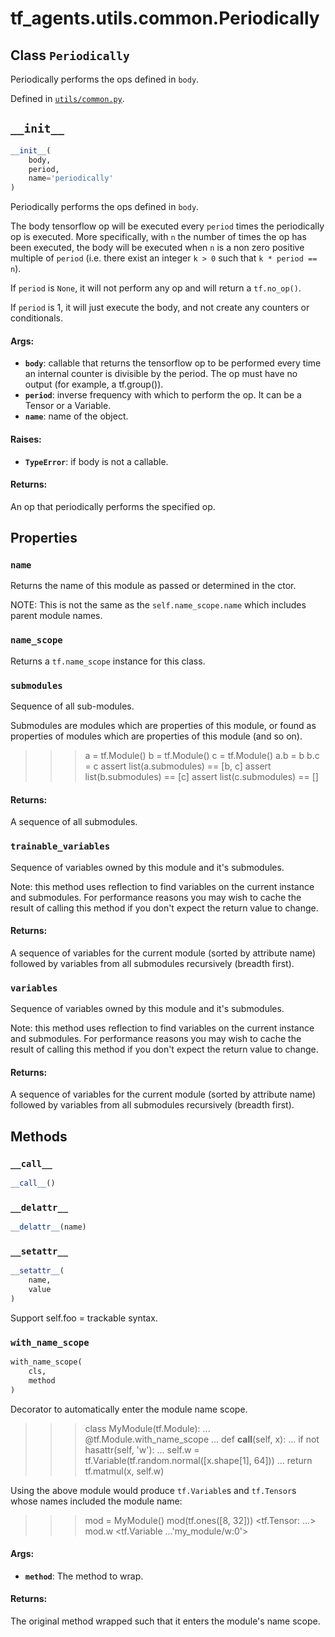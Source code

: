 <div itemscope itemtype="http://developers.google.com/ReferenceObject">
<meta itemprop="name" content="tf_agents.utils.common.Periodically" />
<meta itemprop="path" content="Stable" />
<meta itemprop="property" content="name"/>
<meta itemprop="property" content="name_scope"/>
<meta itemprop="property" content="submodules"/>
<meta itemprop="property" content="trainable_variables"/>
<meta itemprop="property" content="variables"/>
<meta itemprop="property" content="__call__"/>
<meta itemprop="property" content="__delattr__"/>
<meta itemprop="property" content="__init__"/>
<meta itemprop="property" content="__setattr__"/>
<meta itemprop="property" content="with_name_scope"/>
</div>

# tf_agents.utils.common.Periodically

## Class `Periodically`

Periodically performs the ops defined in `body`.





Defined in [`utils/common.py`](https://github.com/tensorflow/agents/tree/master/tf_agents/utils/common.py).

<!-- Placeholder for "Used in" -->


<h2 id="__init__"><code>__init__</code></h2>

``` python
__init__(
    body,
    period,
    name='periodically'
)
```

Periodically performs the ops defined in `body`.

The body tensorflow op will be executed every `period` times the
periodically op is executed. More specifically, with `n` the number of times
the op has been executed, the body will be executed when `n` is a non zero
positive multiple of `period` (i.e. there exist an integer `k > 0` such that
`k * period == n`).

If `period` is `None`, it will not perform any op and will return a
`tf.no_op()`.

If `period` is 1, it will just execute the body, and not create any counters
or conditionals.

#### Args:

* <b>`body`</b>: callable that returns the tensorflow op to be performed every time
    an internal counter is divisible by the period. The op must have no
    output (for example, a tf.group()).
* <b>`period`</b>: inverse frequency with which to perform the op.
    It can be a Tensor or a Variable.
* <b>`name`</b>: name of the object.


#### Raises:

* <b>`TypeError`</b>: if body is not a callable.


#### Returns:

An op that periodically performs the specified op.



## Properties

<h3 id="name"><code>name</code></h3>

Returns the name of this module as passed or determined in the ctor.

NOTE: This is not the same as the `self.name_scope.name` which includes
parent module names.

<h3 id="name_scope"><code>name_scope</code></h3>

Returns a `tf.name_scope` instance for this class.

<h3 id="submodules"><code>submodules</code></h3>

Sequence of all sub-modules.

Submodules are modules which are properties of this module, or found as
properties of modules which are properties of this module (and so on).

>>> a = tf.Module()
>>> b = tf.Module()
>>> c = tf.Module()
>>> a.b = b
>>> b.c = c
>>> assert list(a.submodules) == [b, c]
>>> assert list(b.submodules) == [c]
>>> assert list(c.submodules) == []

#### Returns:

A sequence of all submodules.

<h3 id="trainable_variables"><code>trainable_variables</code></h3>

Sequence of variables owned by this module and it's submodules.

Note: this method uses reflection to find variables on the current instance
and submodules. For performance reasons you may wish to cache the result
of calling this method if you don't expect the return value to change.

#### Returns:

A sequence of variables for the current module (sorted by attribute
name) followed by variables from all submodules recursively (breadth
first).

<h3 id="variables"><code>variables</code></h3>

Sequence of variables owned by this module and it's submodules.

Note: this method uses reflection to find variables on the current instance
and submodules. For performance reasons you may wish to cache the result
of calling this method if you don't expect the return value to change.

#### Returns:

A sequence of variables for the current module (sorted by attribute
name) followed by variables from all submodules recursively (breadth
first).



## Methods

<h3 id="__call__"><code>__call__</code></h3>

``` python
__call__()
```



<h3 id="__delattr__"><code>__delattr__</code></h3>

``` python
__delattr__(name)
```



<h3 id="__setattr__"><code>__setattr__</code></h3>

``` python
__setattr__(
    name,
    value
)
```

Support self.foo = trackable syntax.

<h3 id="with_name_scope"><code>with_name_scope</code></h3>

``` python
with_name_scope(
    cls,
    method
)
```

Decorator to automatically enter the module name scope.

>>> class MyModule(tf.Module):
...   @tf.Module.with_name_scope
...   def __call__(self, x):
...     if not hasattr(self, 'w'):
...       self.w = tf.Variable(tf.random.normal([x.shape[1], 64]))
...     return tf.matmul(x, self.w)

Using the above module would produce `tf.Variable`s and `tf.Tensor`s whose
names included the module name:

>>> mod = MyModule()
>>> mod(tf.ones([8, 32]))
<tf.Tensor: ...>
>>> mod.w
<tf.Variable ...'my_module/w:0'>

#### Args:

* <b>`method`</b>: The method to wrap.


#### Returns:

The original method wrapped such that it enters the module's name scope.



